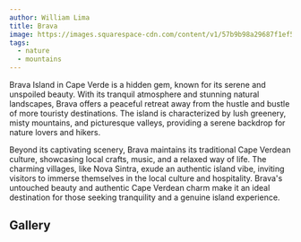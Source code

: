 ```yaml
---
author: William Lima
title: Brava
image: https://images.squarespace-cdn.com/content/v1/57b9b98a29687f1ef5c622df/1482096703618-MB8SLYALU1X8N6KF9LI9/DSC_0591.jpg
tags:
  - nature
  - mountains
---
```


<Hero />

Brava Island in Cape Verde is a hidden gem, known for its serene and unspoiled beauty. With its tranquil atmosphere and stunning natural landscapes, Brava offers a peaceful retreat away from the hustle and bustle of more touristy destinations. The island is characterized by lush greenery, misty mountains, and picturesque valleys, providing a serene backdrop for nature lovers and hikers.

Beyond its captivating scenery, Brava maintains its traditional Cape Verdean culture, showcasing local crafts, music, and a relaxed way of life. The charming villages, like Nova Sintra, exude an authentic island vibe, inviting visitors to immerse themselves in the local culture and hospitality. Brava's untouched beauty and authentic Cape Verdean charm make it an ideal destination for those seeking tranquility and a genuine island experience.

## Gallery ##

<Gallery>
    <GalleryItem url="https://upload.wikimedia.org/wikipedia/commons/5/55/AluguerEmNossaSra.jpg" />
    <GalleryItem url="https://www.capeverdeislands.org/wp-content/uploads/2023/01/bay-faja-%E2%80%98d-aqua-brava.webp" />
</Gallery>
